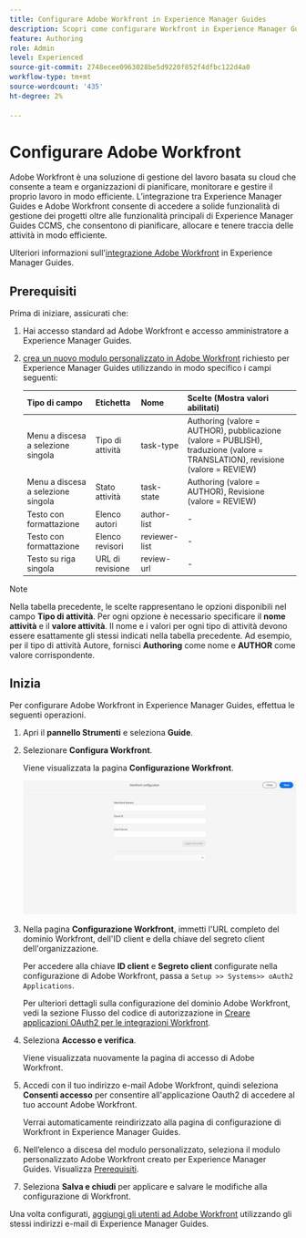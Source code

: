 ```yaml
---
title: Configurare Adobe Workfront in Experience Manager Guides
description: Scopri come configurare Workfront in Experience Manager Guides
feature: Authoring
role: Admin
level: Experienced
source-git-commit: 2748ecee0963028be5d9220f852f4dfbc122d4a0
workflow-type: tm+mt
source-wordcount: '435'
ht-degree: 2%

---
```


# Configurare Adobe Workfront

Adobe Workfront è una soluzione di gestione del lavoro basata su cloud che consente a team e organizzazioni di pianificare, monitorare e gestire il proprio lavoro in modo efficiente. L’integrazione tra Experience Manager Guides e Adobe Workfront consente di accedere a solide funzionalità di gestione dei progetti oltre alle funzionalità principali di Experience Manager Guides CCMS, che consentono di pianificare, allocare e tenere traccia delle attività in modo efficiente.

Ulteriori informazioni sull&#39;[integrazione Adobe Workfront](../user-guide/workfront-integration.md) in Experience Manager Guides.

## Prerequisiti

Prima di iniziare, assicurati che:

1. Hai accesso standard ad Adobe Workfront e accesso amministratore a Experience Manager Guides.
2. [crea un nuovo modulo personalizzato in Adobe Workfront](https://experienceleague.adobe.com/it/docs/workfront/using/administration-and-setup/customize/custom-forms/design-a-form/design-a-form) richiesto per Experience Manager Guides utilizzando in modo specifico i campi seguenti:

   | Tipo di campo | Etichetta | Nome | Scelte (Mostra valori abilitati) |
   |------------|------|------|-------------------------------|
   | Menu a discesa a selezione singola | Tipo di attività | task-type | Authoring (valore = AUTHOR), pubblicazione (valore = PUBLISH), traduzione (valore = TRANSLATION), revisione (valore = REVIEW) |
   | Menu a discesa a selezione singola | Stato attività | task-state | Authoring (valore = AUTHOR), Revisione (valore = REVIEW) |
   | Testo con formattazione | Elenco autori | author-list | - |
   | Testo con formattazione | Elenco revisori | reviewer-list | - |
   | Testo su riga singola | URL di revisione | review-url | - |

>[!NOTE]
>
> Nella tabella precedente, le scelte rappresentano le opzioni disponibili nel campo **Tipo di attività**. Per ogni opzione è necessario specificare il **nome attività** e il **valore attività**. Il nome e i valori per ogni tipo di attività devono essere esattamente gli stessi indicati nella tabella precedente. Ad esempio, per il tipo di attività Autore, fornisci **Authoring** come nome e **AUTHOR** come valore corrispondente.

## Inizia

Per configurare Adobe Workfront in Experience Manager Guides, effettua le seguenti operazioni.

1. Apri il **pannello Strumenti** e seleziona **Guide**.
2. Selezionare **Configura Workfront**.

   Viene visualizzata la pagina **Configurazione Workfront**.

   ![](assets/configure-workfront-page.png)

3. Nella pagina **Configurazione Workfront**, immetti l&#39;URL completo del dominio Workfront, dell&#39;ID client e della chiave del segreto client dell&#39;organizzazione.

   Per accedere alla chiave **ID client** e **Segreto client** configurate nella configurazione di Adobe Workfront, passa a `Setup >> Systems>> oAuth2 Applications`.

   Per ulteriori dettagli sulla configurazione del dominio Adobe Workfront, vedi la sezione Flusso del codice di autorizzazione in [Creare applicazioni OAuth2 per le integrazioni Workfront](https://experienceleague.adobe.com/it/docs/workfront/using/administration-and-setup/configure-integrations/create-oauth-application#create-an-oauth2-application-using-user-credentials-authorization-code-flow).

4. Seleziona **Accesso e verifica**.

   Viene visualizzata nuovamente la pagina di accesso di Adobe Workfront.
5. Accedi con il tuo indirizzo e-mail Adobe Workfront, quindi seleziona **Consenti accesso** per consentire all&#39;applicazione Oauth2 di accedere al tuo account Adobe Workfront.

   Verrai automaticamente reindirizzato alla pagina di configurazione di Workfront in Experience Manager Guides.

6. Nell’elenco a discesa del modulo personalizzato, seleziona il modulo personalizzato Adobe Workfront creato per Experience Manager Guides. Visualizza [Prerequisiti](#prerequisites).
7. Seleziona **Salva e chiudi** per applicare e salvare le modifiche alla configurazione di Workfront.

Una volta configurati, [aggiungi gli utenti ad Adobe Workfront](https://experienceleague.adobe.com/it/docs/workfront/using/administration-and-setup/add-users/create-manage-users/add-users) utilizzando gli stessi indirizzi e-mail di Experience Manager Guides.



